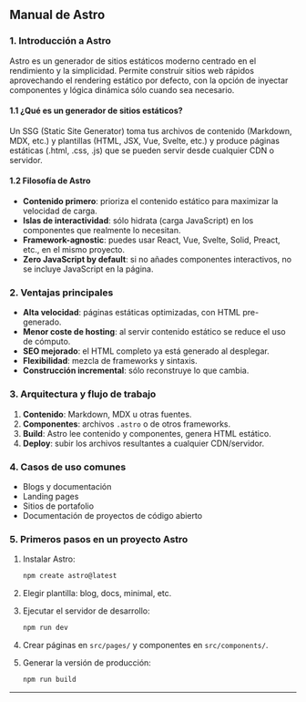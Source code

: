 ## Manual de Astro

### 1. Introducción a Astro

Astro es un generador de sitios estáticos moderno centrado en el rendimiento y la simplicidad. Permite construir sitios web rápidos aprovechando el rendering estático por defecto, con la opción de inyectar componentes y lógica dinámica sólo cuando sea necesario.

#### 1.1 ¿Qué es un generador de sitios estáticos?

Un SSG (Static Site Generator) toma tus archivos de contenido (Markdown, MDX, etc.) y plantillas (HTML, JSX, Vue, Svelte, etc.) y produce páginas estáticas (.html, .css, .js) que se pueden servir desde cualquier CDN o servidor.

#### 1.2 Filosofía de Astro

* **Contenido primero**: prioriza el contenido estático para maximizar la velocidad de carga.
* **Islas de interactividad**: sólo hidrata (carga JavaScript) en los componentes que realmente lo necesitan.
* **Framework-agnostic**: puedes usar React, Vue, Svelte, Solid, Preact, etc., en el mismo proyecto.
* **Zero JavaScript by default**: si no añades componentes interactivos, no se incluye JavaScript en la página.

### 2. Ventajas principales

* **Alta velocidad**: páginas estáticas optimizadas, con HTML pre-generado.
* **Menor coste de hosting**: al servir contenido estático se reduce el uso de cómputo.
* **SEO mejorado**: el HTML completo ya está generado al desplegar.
* **Flexibilidad**: mezcla de frameworks y sintaxis.
* **Construcción incremental**: sólo reconstruye lo que cambia.

### 3. Arquitectura y flujo de trabajo

1. **Contenido**: Markdown, MDX u otras fuentes.
2. **Componentes**: archivos `.astro` o de otros frameworks.
3. **Build**: Astro lee contenido y componentes, genera HTML estático.
4. **Deploy**: subir los archivos resultantes a cualquier CDN/servidor.

### 4. Casos de uso comunes

* Blogs y documentación
* Landing pages
* Sitios de portafolio
* Documentación de proyectos de código abierto

### 5. Primeros pasos en un proyecto Astro

1. Instalar Astro:

   ```bash
   npm create astro@latest
   ```
2. Elegir plantilla: blog, docs, minimal, etc.
3. Ejecutar el servidor de desarrollo:

   ```bash
   npm run dev
   ```
4. Crear páginas en `src/pages/` y componentes en `src/components/`.
5. Generar la versión de producción:

   ```bash
   npm run build
   ```

---

